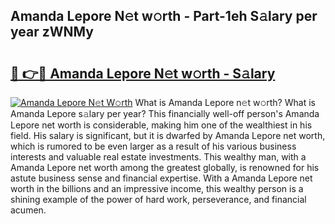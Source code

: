 ## Amanda Lepore N𝚎t w𝚘rth - Part-1eh S𝚊lary per year zWNMy

# <h2><a href="http://gc1s4ef.nevu.top/?p=Amanda+Lepore">🔗 👉🔴 Amanda Lepore N𝚎t w𝚘rth - S𝚊lary</a></h2>

[![Amanda Lepore N𝚎t W𝚘rth](https://i.imgur.com/Oavwk0R.jpeg)](http://gc1s4ef.nevu.top/?p=Amanda+Lepore)
What is Amanda Lepore n𝚎t w𝚘rth? What is Amanda Lepore s𝚊lary per year?
This financially well-off person's Amanda Lepore net worth is considerable, making him one of the wealthiest in his field. His salary is significant, but it is dwarfed by Amanda Lepore net worth, which is rumored to be even larger as a result of his various business interests and valuable real estate investments. This wealthy man, with a Amanda Lepore net worth among the greatest globally, is renowned for his astute business sense and financial expertise. With a Amanda Lepore net worth in the billions and an impressive income, this wealthy person is a shining example of the power of hard work, perseverance, and financial acumen.
